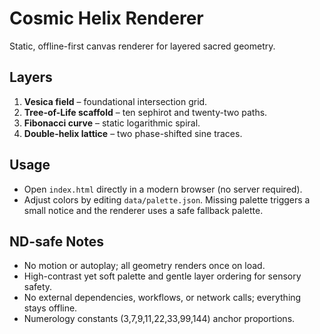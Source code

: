 # Cosmic Helix Renderer

Static, offline-first canvas renderer for layered sacred geometry.

## Layers

1. **Vesica field** – foundational intersection grid.
2. **Tree-of-Life scaffold** – ten sephirot and twenty-two paths.
3. **Fibonacci curve** – static logarithmic spiral.
4. **Double-helix lattice** – two phase-shifted sine traces.

## Usage

- Open `index.html` directly in a modern browser (no server required).
- Adjust colors by editing `data/palette.json`. Missing palette triggers a small notice and the renderer uses a safe fallback palette.

## ND-safe Notes

- No motion or autoplay; all geometry renders once on load.
- High-contrast yet soft palette and gentle layer ordering for sensory safety.
- No external dependencies, workflows, or network calls; everything stays offline.
- Numerology constants (3,7,9,11,22,33,99,144) anchor proportions.
